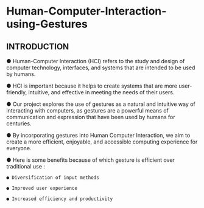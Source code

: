 # Human-Computer-Interaction-using-Gestures

## INTRODUCTION
● Human-Computer Interaction (HCI) refers to the study and design of computer technology, interfaces, and systems that are intended to be used by humans.

● HCI is important because it helps to create systems that are more user-friendly, intuitive, and effective in meeting the needs of their users.

● Our project explores the use of gestures as a natural and intuitive way of interacting with computers, as gestures are a powerful means of communication and expression that have been used by humans for centuries.

● By incorporating gestures into Human Computer Interaction, we aim to create a more efficient, enjoyable, and accessible computing experience for everyone.

● Here is some benefits because of which gesture is efficient over traditional use :

    ● Diversification of input methods
    
    ● Improved user experience
    
    ● Increased efficiency and productivity

